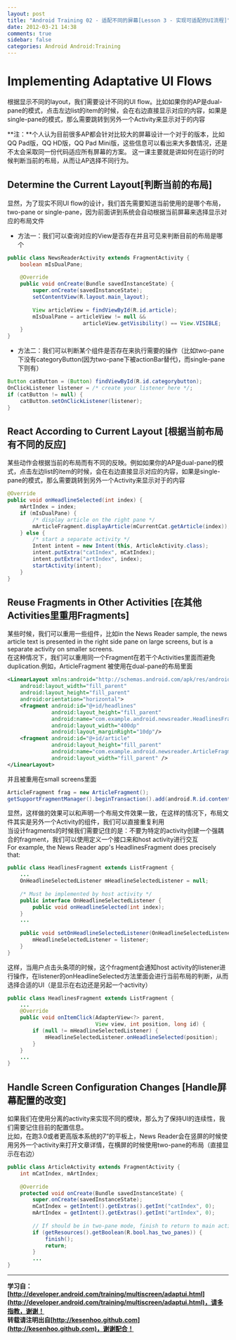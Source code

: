 ```yaml
---
layout: post
title: "Android Training 02 - 适配不同的屏幕[Lesson 3 - 实现可适配的UI流程]"
date: 2012-03-21 14:38
comments: true
sidebar: false
categories: Android Android:Training
---
```

# Implementing Adaptative UI Flows
根据显示不同的layout，我们需要设计不同的UI flow。比如如果你的AP是dual-pane的模式，点击左边list的item的时候，会在右边直接显示对应的内容，如果是single-pane的模式，那么需要跳转到另外一个Activity来显示对于的内容

**注：**个人认为目前很多AP都会针对比较大的屏幕设计一个对于的版本，比如QQ Pad版，QQ HD版，QQ Pad Mini版，这些信息可以看出来大多数情况，还是不太会采取同一份代码适应所有屏幕的方案。
这一课主要就是讲如何在运行的时候判断当前的布局，从而让AP选择不同行为。

<!-- more -->

## Determine the Current Layout[判断当前的布局]
显然，为了现实不同UI flow的设计，我们首先需要知道当前使用的是哪个布局，two-pane or single-pane，因为前面讲到系统会自动根据当前屏幕来选择显示对应的布局文件

* 方法一：我们可以查询对应的View是否存在并且可见来判断目前的布局是哪个
```java
public class NewsReaderActivity extends FragmentActivity {  
    boolean mIsDualPane;  
  
    @Override  
    public void onCreate(Bundle savedInstanceState) {  
        super.onCreate(savedInstanceState);  
        setContentView(R.layout.main_layout);  
  
        View articleView = findViewById(R.id.article);  
        mIsDualPane = articleView != null &&   
                        articleView.getVisibility() == View.VISIBLE;  
    }  
}  
```
* 方法二：我们可以判断某个组件是否存在来执行需要的操作（比如two-pane下没有categoryButton(因为two-pane下被actionBar替代)，而single-pane下则有）
```java
Button catButton = (Button) findViewById(R.id.categorybutton);  
OnClickListener listener = /* create your listener here */;  
if (catButton != null) {  
    catButton.setOnClickListener(listener);  
}  
```
## React According to Current Layout [根据当前布局有不同的反应]
某些动作会根据当前的布局而有不同的反映。例如如果你的AP是dual-pane的模式，点击左边list的item的时候，会在右边直接显示对应的内容，如果是single-pane的模式，那么需要跳转到另外一个Activity来显示对于的内容
```java
@Override  
public void onHeadlineSelected(int index) {  
    mArtIndex = index;  
    if (mIsDualPane) {  
        /* display article on the right pane */  
        mArticleFragment.displayArticle(mCurrentCat.getArticle(index));  
    } else {  
        /* start a separate activity */  
        Intent intent = new Intent(this, ArticleActivity.class);  
        intent.putExtra("catIndex", mCatIndex);  
        intent.putExtra("artIndex", index);  
        startActivity(intent);  
    }  
}  
```
## Reuse Fragments in Other Activities [在其他Activities里重用Fragments]
某些时候，我们可以重用一些组件，比如in the News Reader sample, the news article text is presented in the right side pane on large screens, but is a separate activity on smaller screens.  
在这种情况下，我们可以重用同一个Fragment在若干个Activities里面而避免duplication.例如，ArticleFragment 被使用在dual-pane的布局里面
```xml
<LinearLayout xmlns:android="http://schemas.android.com/apk/res/android"  
    android:layout_width="fill_parent"  
    android:layout_height="fill_parent"  
    android:orientation="horizontal">  
    <fragment android:id="@+id/headlines"  
              android:layout_height="fill_parent"  
              android:name="com.example.android.newsreader.HeadlinesFragment"  
              android:layout_width="400dp"  
              android:layout_marginRight="10dp"/>  
    <fragment android:id="@+id/article"  
              android:layout_height="fill_parent"  
              android:name="com.example.android.newsreader.ArticleFragment"  
              android:layout_width="fill_parent" />  
</LinearLayout>  
```
并且被重用在small screens里面
```java
ArticleFragment frag = new ArticleFragment();  
getSupportFragmentManager().beginTransaction().add(android.R.id.content, frag).commit();  
```
显然，这样做的效果可以和声明一个布局文件效果一致，在这样的情况下，布局文件其实是另外一个Activity的组件，我们可以直接重复利用  
当设计fragments的时候我们需要记住的是：不要为特定的activity创建一个强耦合的fragment，我们可以使用定义一个接口来和host activity进行交互  
For example, the News Reader app's HeadlinesFragment does precisely that:
```java
public class HeadlinesFragment extends ListFragment {  
    ...  
    OnHeadlineSelectedListener mHeadlineSelectedListener = null;  
  
    /* Must be implemented by host activity */  
    public interface OnHeadlineSelectedListener {  
        public void onHeadlineSelected(int index);  
    }  
    ...  
  
    public void setOnHeadlineSelectedListener(OnHeadlineSelectedListener listener) {  
        mHeadlineSelectedListener = listener;  
    }  
}  
```
这样，当用户点击头条项的时候，这个fragment会通知host activity的listener进行操作，在listener的onHeadlineSelected方法里面会进行当前布局的判断，从而选择合适的UI（是显示在右边还是另起一个activity）
```java
public class HeadlinesFragment extends ListFragment {  
    ...  
    @Override  
    public void onItemClick(AdapterView<?> parent,   
                            View view, int position, long id) {  
        if (null != mHeadlineSelectedListener) {  
            mHeadlineSelectedListener.onHeadlineSelected(position);  
        }  
    }  
    ...  
}  
```

## Handle Screen Configuration Changes [Handle屏幕配置的改变]
如果我们在使用分离的activity来实现不同的模块，那么为了保持UI的连续性，我们需要记住目前的配置信息。  
比如，在跑3.0或者更高版本系统的7“的平板上，News Reader会在竖屏的时候使用另外一个activity来打开文章详情，在横屏的时候使用two-pane的布局（直接显示在右边）
```java
public class ArticleActivity extends FragmentActivity {  
    int mCatIndex, mArtIndex;  
  
    @Override  
    protected void onCreate(Bundle savedInstanceState) {  
        super.onCreate(savedInstanceState);  
        mCatIndex = getIntent().getExtras().getInt("catIndex", 0);  
        mArtIndex = getIntent().getExtras().getInt("artIndex", 0);  
  
        // If should be in two-pane mode, finish to return to main activity  
        if (getResources().getBoolean(R.bool.has_two_panes)) {  
            finish();  
            return;  
        }  
        ...  
}  
```

*********************************
**学习自：[http://developer.android.com/training/multiscreen/adaptui.html](http://developer.android.com/training/multiscreen/adaptui.html)，请多指教，谢谢！**  
**转载请注明出自[http://kesenhoo.github.com](http://kesenhoo.github.com)，谢谢配合！**






